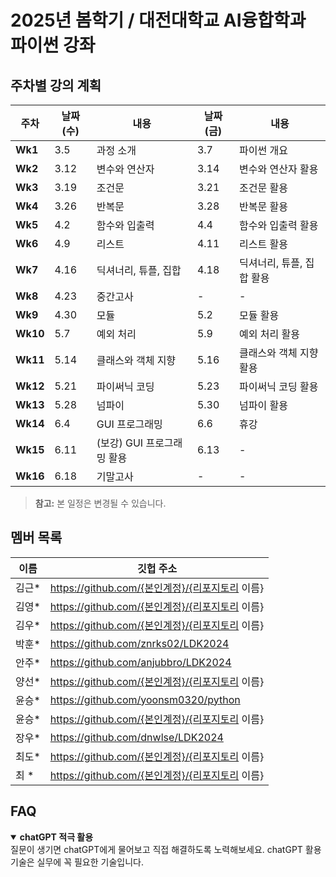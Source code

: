 # 2025년 봄학기 / 대전대학교 AI융합학과 파이썬 강좌

## 주차별 강의 계획

| **주차** | **날짜(수)** | **내용** | **날짜(금)** | **내용** |
|------|-------------|------|-------------|------|
| **Wk1** | 3.5  | 과정 소개 | 3.7  | 파이썬 개요 |
| **Wk2** | 3.12 | 변수와 연산자 | 3.14 | 변수와 연산자 활용 |
| **Wk3** | 3.19 | 조건문 | 3.21 | 조건문 활용 |
| **Wk4** | 3.26 | 반복문 | 3.28 | 반복문 활용 |
| **Wk5** | 4.2  | 함수와 입출력 | 4.4  | 함수와 입출력 활용 |
| **Wk6** | 4.9  | 리스트 | 4.11 | 리스트 활용 |
| **Wk7** | 4.16 | 딕셔너리, 튜플, 집합 | 4.18 | 딕셔너리, 튜플, 집합 활용 |
| **Wk8** | 4.23 | 중간고사 | - | - |
| **Wk9**  | 4.30 | 모듈 | 5.2  | 모듈 활용 |
| **Wk10** | 5.7  | 예외 처리 | 5.9  | 예외 처리 활용 |
| **Wk11** | 5.14 | 클래스와 객체 지향 | 5.16 | 클래스와 객체 지향 활용 |
| **Wk12** | 5.21 | 파이써닉 코딩 | 5.23 | 파이써닉 코딩 활용 |
| **Wk13** | 5.28 | 넘파이 | 5.30 | 넘파이 활용 |
| **Wk14** | 6.4  | GUI 프로그래밍 | 6.6  | 휴강 |
| **Wk15** | 6.11 | (보강) GUI 프로그래밍 활용 | 6.13 | - |
| **Wk16** | 6.18 | 기말고사 | - | - |

> **참고:** 본 일정은 변경될 수 있습니다.

## 멤버 목록

|이름|깃헙 주소|
|------|---|
|김근*	|https://github.com/{본인계정}/{리포지토리 이름} |
|김영*	|https://github.com/{본인계정}/{리포지토리 이름} |
|김우*	|https://github.com/{본인계정}/{리포지토리 이름} |
|박훈*	|https://github.com/znrks02/LDK2024 |
|안주*	|https://github.com/anjubbro/LDK2024 |
|양선*	|https://github.com/{본인계정}/{리포지토리 이름} |
|윤승*	|https://github.com/yoonsm0320/python |
|윤승*	|https://github.com/{본인계정}/{리포지토리 이름} |
|장우*	|https://github.com/dnwlse/LDK2024 |
|최도*	|https://github.com/{본인계정}/{리포지토리 이름} |
|최  *	|https://github.com/{본인계정}/{리포지토리 이름} |

## FAQ

<details open>
<summary><b> chatGPT 적극 활용</b></summary>
질문이 생기면 chatGPT에게 물어보고 직접 해결하도록 노력해보세요. 
chatGPT 활용 기술은 실무에 꼭 필요한 기술입니다. 
</details>


